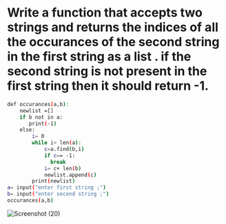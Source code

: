 # Write a function that accepts two strings and returns the indices of all the occurances of the second string in the first string as a list . if the second string is not present in the first string then it should return -1.
```bash
def occurances(a,b):
    newlist =[]
    if b not in a:
       print(-1)
    else:
        i= 0
        while i< len(a):
            c=a.find(b,i)
            if c== -1:
              break
            i= c+ len(b)
            newlist.append(c)
        print(newlist)
a= input("enter first string ;")
b= input("enter second string ;")
occurances(a,b)
```
![Screenshot (20)](https://github.com/user-attachments/assets/fe2f739c-8695-4fe0-a1fd-5e71e3efb18e)
